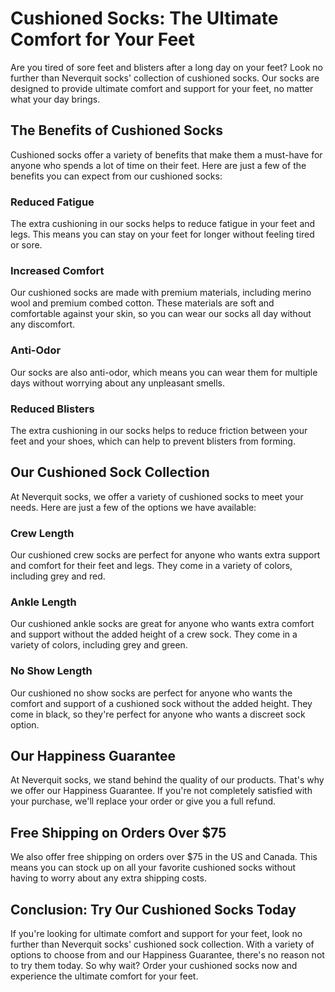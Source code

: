 # Cushioned Socks: The Ultimate Comfort for Your Feet

Are you tired of sore feet and blisters after a long day on your feet? Look no further than Neverquit socks' collection of cushioned socks. Our socks are designed to provide ultimate comfort and support for your feet, no matter what your day brings.

## The Benefits of Cushioned Socks

Cushioned socks offer a variety of benefits that make them a must-have for anyone who spends a lot of time on their feet. Here are just a few of the benefits you can expect from our cushioned socks:

### Reduced Fatigue

The extra cushioning in our socks helps to reduce fatigue in your feet and legs. This means you can stay on your feet for longer without feeling tired or sore.

### Increased Comfort

Our cushioned socks are made with premium materials, including merino wool and premium combed cotton. These materials are soft and comfortable against your skin, so you can wear our socks all day without any discomfort.

### Anti-Odor

Our socks are also anti-odor, which means you can wear them for multiple days without worrying about any unpleasant smells.

### Reduced Blisters

The extra cushioning in our socks helps to reduce friction between your feet and your shoes, which can help to prevent blisters from forming.

## Our Cushioned Sock Collection

At Neverquit socks, we offer a variety of cushioned socks to meet your needs. Here are just a few of the options we have available:

### Crew Length

Our cushioned crew socks are perfect for anyone who wants extra support and comfort for their feet and legs. They come in a variety of colors, including grey and red.

### Ankle Length

Our cushioned ankle socks are great for anyone who wants extra comfort and support without the added height of a crew sock. They come in a variety of colors, including grey and green.

### No Show Length

Our cushioned no show socks are perfect for anyone who wants the comfort and support of a cushioned sock without the added height. They come in black, so they're perfect for anyone who wants a discreet sock option.

## Our Happiness Guarantee

At Neverquit socks, we stand behind the quality of our products. That's why we offer our Happiness Guarantee. If you're not completely satisfied with your purchase, we'll replace your order or give you a full refund.

## Free Shipping on Orders Over $75

We also offer free shipping on orders over $75 in the US and Canada. This means you can stock up on all your favorite cushioned socks without having to worry about any extra shipping costs.

## Conclusion: Try Our Cushioned Socks Today

If you're looking for ultimate comfort and support for your feet, look no further than Neverquit socks' cushioned sock collection. With a variety of options to choose from and our Happiness Guarantee, there's no reason not to try them today. So why wait? Order your cushioned socks now and experience the ultimate comfort for your feet.